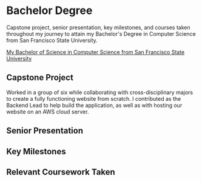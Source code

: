 # Bachelor Degree

Capstone project, senior presentation, key milestones, and courses taken throughout my journey to attain my Bachelor's Degree in Computer Science from San Francisco State University.

[My Bachelor of Science in Computer Science from San Francisco State University](https://www.parchment.com/u/award/55097d7608c71b71e3225a88acc73874) 

## Capstone Project

Worked in a group of six while collaborating with cross-disciplinary majors to create a fully functioning website from scratch. I contributed as the Backend Lead to help build the application, as well as with hosting our website on an AWS cloud server.


## Senior Presentation


## Key Milestones


## Relevant Coursework Taken


 
